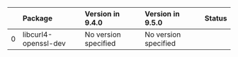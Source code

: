 <!-- markdown-link-check-disable -->

|    | Package              | Version in 9.4.0     | Version in 9.5.0     | Status   |
|---:|:---------------------|:---------------------|:---------------------|:---------|
|  0 | libcurl4-openssl-dev | No version specified | No version specified |          |